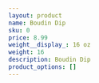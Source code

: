 ```yaml
---
layout: product
name: Boudin Dip
sku: 0
price: 8.99
weight__display_: 16 oz
weight: 16
description: B﻿oudin Dip
product_options: []
---
```

